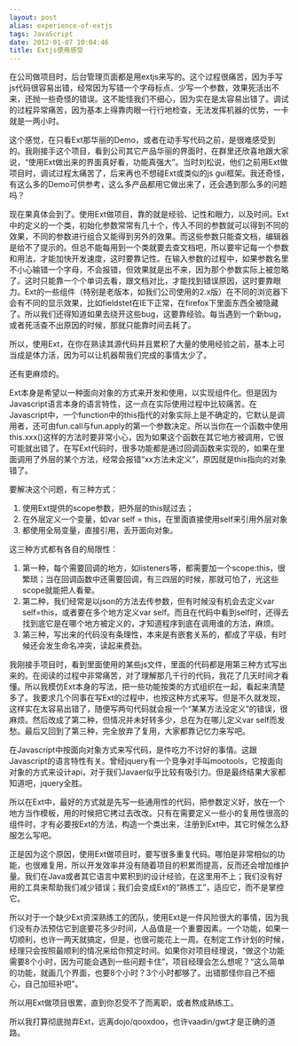 ```yaml
---
layout: post
alias: experience-of-extjs
tags: JavaScript
date: 2012-01-07 10:04:46
title: Extjs使用感受
---
```


在公司做项目时，后台管理页面都是用extjs来写的。这个过程很痛苦，因为手写js代码很容易出错，经常因为写错一个字母标点、少写一个参数，效果死活出不来，还抛一些奇怪的错误。这不能怪我们不细心，因为实在是太容易出错了。调试的过程异常痛苦，因为基本上得靠肉眼一行行地检查，无法发挥机器的优势，一卡就是一两小时。

这个感觉，在只看Ext那华丽的Demo，或者在动手写代码之前，是很难感受到的。我刚接手这个项目，看到公司其它产品华丽的界面时，在群里还欣喜地跟大家说，“使用Ext做出来的界面真好看，功能真强大”。当时刘松说，他们之前用Ext做项目时，调试过程太痛苦了，后来再也不想碰Ext或类似的js gui框架。我还奇怪，有这么多的Demo可供参考，这么多产品都用它做出来了，还会遇到那么多的问题吗？

现在果真体会到了。使用Ext做项目，靠的就是经验、记性和眼力，以及时间。Ext中的定义的一个类，初始化参数常常有几十个，传入不同的参数就可以得到不同的效果，不同的参数进行组合又能得到另外的效果。而这些参数只能查文档，编辑器是给不了提示的。但总不能每用到一个类就要去查文档吧，所以要牢记每一个参数和用法，才能加快开发速度，这时要靠记性。在输入参数的过程中，如果参数名里不小心输错一个字母，不会报错，但效果就是出不来，因为那个参数实际上被忽略了。这时只能靠一个个单词去看，跟文档对比，才能找到错误原因，这时要靠眼力。Ext的一些组件（特别是老版本，如我们公司使用的2.x版）在不同的浏览器下会有不同的显示效果，比如fieldstet在IE下正常，在firefox下里面东西全被隐藏了。所以我们还得知道如果去绕开这些bug，这要靠经验。每当遇到一个新bug，或者死活查不出原因的时候，那就只能靠时间去耗了。

所以，使用Ext，在你在熟读其源代码并且累积了大量的使用经验之前，基本上可当成是体力活，因为可以让机器帮我们完成的事情太少了。

还有更麻烦的。

Ext本身是希望以一种面向对象的方式来开发和使用，以实现组件化。但是因为Javascript语言本身的语言特性，这一点在实际使用过程中比较痛苦。在Javascript中，一个function中的this指代的对象实际上是不确定的，它默认是调用者，还可由fun.call与fun.apply的第一个参数决定。所以当你在一个函数中使用this.xxx()这样的方法时要非常小心，因为如果这个函数在其它地方被调用，它很可能就出错了。在写Ext代码时，很多功能都是通过回调函数来实现的，如果在里面调用了外层的某个方法，经常会报错“xx方法未定义”，原因就是this指向的对象错了。

要解决这个问题，有三种方式：

1.  使用Ext提供的scope参数，把外层的this赋过去；
2.  在外层定义一个变量，如var self = this，在里面直接使用self来引用外层对象
3.  都使用全局变量，直接引用，丢开面向对象。

这三种方式都有各自的局限性：

1.  第一种，每个需要回调的地方，如listeners等，都需要加一个scope:this，很繁琐；当在回调函数中还需要回调，有三四层的时候，那就可怕了，光这些scope就能把人看晕。
2.  第二种，我们经常是以json的方法去传参数，但有时候没有机会去定义var self=this，或者要在多个地方定义var self。而且在代码中看到self时，还得去找到底它是在哪个地方被定义的，才知道程序到底在调用谁的方法，麻烦。
3.  第三种，写出来的代码没有条理性，本来是有嵌套关系的，都成了平级，有时候还会发生命名冲突，读起来费劲。

我刚接手项目时，看到里面使用的某些js文件，里面的代码都是用第三种方式写出来的。在阅读的过程中非常痛苦，对了理解那几千行的代码，我花了几天时间才看懂。所以我模仿Ext本身的写法，把一些功能按类的方式组织在一起，看起来清楚多了。我要求几个同事在写Ext的过程中，也按这种方式来写。但是不久就发现，这样实在太容易出错了，随便写两句代码就会报一个“某某方法没定义”的错误，很麻烦。然后改成了第二种，但情况并未好转多少，总在为在哪儿定义var self而发愁。最后又回到了第三种，完全放弃了复用，大家都靠记忆力来写吧。

在Javascript中按面向对象方式来写代码，是件吃力不讨好的事情。这跟Javascript的语言特性有关。曾经jquery有一个竞争对手叫mootools，它按面向对象的方式来设计api，对于我们Javaer似乎比较有吸引力。但是最终结果大家都知道吧，jquery全胜。

所以在Ext中，最好的方式就是先写一些通用性的代码，把参数定义好，放在一个地方当作模板，用的时候把它拷过去改改。只有在需要定义一些小的复用性很高的组件时，才有必要按Ext的方法，构造一个类出来，注册到Ext中。其它时候怎么舒服怎么写吧。

正是因为这个原因，使用Ext做项目时，要写很多重复代码。哪怕是非常相似的功能，也很难复用，所以开发效率并没有随着项目的积累而提高，反而还会增加维护量。我们在Java或者其它语言中累积到的设计经验，在这里用不上；我们没有好用的工具来帮助我们减少错误；我们会变成Ext的“熟练工”，适应它，而不是掌控它。

所以对于一个缺少Ext资深熟练工的团队，使用Ext是一件风险很大的事情，因为我们没有办法预估它到底要花多少时间，人品值是一个重要因素。一个功能，如果一切顺利，也许一两天就搞定，但是，也很可能花上一周。在制定工作计划的时候，经理只会按照最顺利的情况来给你预定时间。如果你对项目经理说，“做这个功能需要8个小时，因为可能会遇到一些问题卡住”，项目经理会怎么想呢？“这么简单的功能，就画几个界面，也要8个小时？3个小时都够了。出错那怪你自己不细心，自己加班补吧”。

所以用Ext做项目很累，直到你忍受不了而离职，或者熬成熟练工。

所以我打算彻底抛弃Ext，远离dojo<font style="background-color: #ffffff">/qooxdoo，也许vaadin/gwt才是正确的道路。</font>
